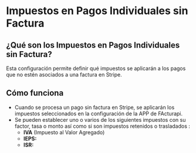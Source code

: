 # Impuestos en Pagos Individuales sin Factura

## **¿Qué son los Impuestos en Pagos Individuales sin Factura?**
Esta configuración permite definir qué impuestos se aplicarán a los pagos que no estén asociados a una factura en Stripe.

## **Cómo funciona**
- Cuando se procesa un pago sin factura en Stripe, se aplicarán los impuestos seleccionados en la configuración de la APP de FActurapi.
- Se pueden establecer uno o varios de los siguientes impuestos con su factor, tasa o monto así como si son impuestos retenidos o trasladados :
  - **IVA** (Impuesto al Valor Agregado)
  - **IEPS:** 
  - **ISR:** 

